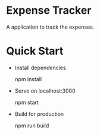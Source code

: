 # Expense Tracker

A application to track the expenses.

# Quick Start

* Install dependencies
  
  npm install
  
* Serve on localhost:3000

  npm start
  
* Build for production

  npm run build
